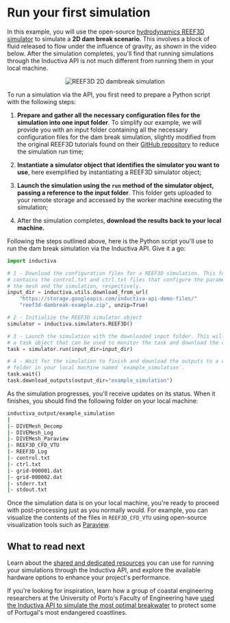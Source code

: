 # Run your first simulation

In this example, you will use the open-source [hydrodynamics REEF3D simulator](https://github.com/REEF3D/REEF3D) to
simulate a **2D dam break scenario**. This involves a block of fluid released to 
flow under the influence of gravity, as shown in the video below. After the simulation 
completes, you'll find that running simulations through the Inductiva API is not 
much different from running them in your local machine.
<div align="center">
   <img src="./_static/reef3d-dambreak-fullscreen.gif" alt="REEF3D 2D dambreak simulation">
</div>

To run a simulation via the API, you first need to prepare a Python script with 
the following steps:

1. **Prepare and gather all the necessary configuration files for the simulation 
into one input folder**. To simplify our example, we will provide you with an input folder 
containing all the necessary configuration files for the dam break simulation, 
slightly modified from the original REEF3D tutorials found on their [GitHub repository](https://github.com/REEF3D/REEF3D/tree/master/Tutorials/REEF3D_CFD/9_1%202D%20Dam%20Break) to reduce the simulation run time;

2. **Instantiate a simulator object that identifies the simulator you want to use**, 
here exemplified by instantiating a REEF3D simulator object;

3. **Launch the simulation using the `run` method of the simulator object, passing
a reference to the input folder**. This folder gets uploaded to your remote storage 
and accessed by the worker machine executing the simulation;

4. After the simulation completes, **download the results back to your local machine.**

Following the steps outlined above, here is the Python script you'll use to run 
the dam break simulation via the Inductiva API. Give it a go:

```python
import inductiva

# 1 - Download the configuration files for a REEF3D simulation. This folder
# contains the control.txt and ctrl.txt files that configure the parameters of
# the mesh and the simulation, respectively.
input_dir = inductiva.utils.download_from_url(
    "https://storage.googleapis.com/inductiva-api-demo-files/"
    "reef3d-dambreak-example.zip", unzip=True)

# 2 - Initialize the REEF3D simulator object
simulator = inductiva.simulators.REEF3D()

# 3 - Launch the simulation with the downloaded input folder. This will return
# a task object that can be used to monitor the task and download the outputs.
task = simulator.run(input_dir=input_dir)

# 4 - Wait for the simulation to finish and download the outputs to a default
# folder in your local machine named `example_simulation`.
task.wait()
task.download_outputs(output_dir="example_simulation")
```
As the simulation progresses, you'll receive updates on its status. When it finishes, 
you should find the following folder on your local machine:

```bash
inductiva_output/example_simulation
|
|- DIVEMesh_Decomp
|- DIVEMesh_Log
|- DIVEMesh_Paraview 
|- REEF3D_CFD_VTU
|- REEF3D_Log
|- control.txt
|- ctrl.txt
|- grid-000001.dat
|- grid-000002.dat
|- stderr.txt
|- stdout.txt
```
Once the simulation data is on your local machine, you're ready to proceed with 
post-processing just as you normally would. For example, you can visualize the 
contents of the files in `REEF3D_CFD_VTU` using open-source visualization tools 
such as [Paraview](https://www.paraview.org/download/).

## What to read next

Learn about the [shared and dedicated resources](#computational_resources_overview) 
you can use for running your simulations through the Inductiva API, and explore 
the available hardware options to enhance
your project's performance.

If you're looking for inspiration, learn how a group of coastal engineering researchers 
at the University of Porto's Faculty of Engineering have [used the Inductiva API to simulate the most optimal breakwater](https://inductiva.ai/blog/article/scaling-coastal-engineering-projects-inductiva-api) 
to protect some of Portugal's most endangered coastlines.